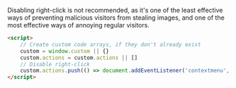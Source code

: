Disabling right-click is not recommended, as it's one of the least effective ways of preventing malicious visitors from stealing images, and one of the most effective ways of annoying regular visitors.

```html
<script>
	// Create custom code arrays, if they don't already exist
	custom = window.custom || {}
	custom.actions = custom.actions || []
	// Disable right-click
	custom.actions.push(() => document.addEventListener('contextmenu', event => event.preventDefault() )
</script>
```